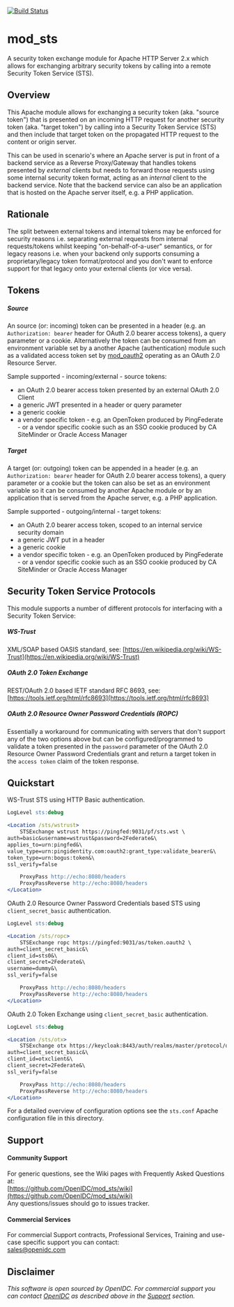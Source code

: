 [![Build Status](https://github.com/OpenIDC/mod_sts/actions/workflows/build.yml/badge.svg)](https://github.com/OpenIDC/mod_sts/actions/workflows/build.yml)

# mod_sts
A security token exchange module for Apache HTTP Server 2.x which allows for exchanging arbitrary security
tokens by calling into a remote Security Token Service (STS).

## Overview
This Apache module allows for exchanging a security token (aka. "source token") that is presented on an
incoming HTTP request for another security token (aka. "target token") by calling into a Security Token
Service (STS) and then include that target token on the propagated HTTP request to the content or origin
server.

This can be used in scenario's where an Apache server is put in front of a backend service as a Reverse
Proxy/Gateway that handles tokens presented by *external* clients but needs to forward those requests
using some internal security token format, acting as an *internal* client to the backend service.
Note that the backend service can also be an application that is hosted on the Apache server itself,
e.g. a PHP application.

## Rationale
The split between external tokens and internal tokens may be enforced for security reasons i.e. separating
external requests from internal requests/tokens whilst keeping "on-behalf-of-a-user" semantics, or for
legacy reasons i.e. when your backend only supports consuming a proprietary/legacy token format/protocol
and you don't want to enforce support for that legacy onto your external clients (or vice versa).

## Tokens

##### Source
An source (or: incoming) token can be presented in a header (e.g. an `Authorization: bearer` header for
OAuth 2.0 bearer access tokens), a query parameter or a cookie. Alternatively the token can be consumed
from an environment variable set by a another Apache (authentication) module such as a validated access
token set by [mod_oauth2](https://github.com/OpenIDC/mod_oauth2) operating as an OAuth 2.0 Resource
Server.

Sample supported - incoming/external - source tokens:
- an OAuth 2.0 bearer access token presented by an external OAuth 2.0 Client
- a generic JWT presented in a header or query parameter
- a generic cookie
- a vendor specific token - e.g. an OpenToken produced by PingFederate - or a vendor specific cookie
  such as an SSO cookie produced by CA SiteMinder or Oracle Access Manager

##### Target
A target (or: outgoing) token can be appended in a header (e.g. an `Authorization: bearer` header for
OAuth 2.0 bearer access tokens), a query parameter or a cookie but the token can also be set as an
environment variable so it can be consumed by another Apache module or by an application that is served
from the Apache server, e.g. a PHP application.

Sample supported - outgoing/internal - target tokens:
- an OAuth 2.0 bearer access token, scoped to an internal service security domain
- a generic JWT put in a header
- a generic cookie
- a vendor specific token - e.g. an OpenToken produced by PingFederate - or a vendor specific cookie
  such as an SSO cookie produced by CA SiteMinder or Oracle Access Manager

## Security Token Service Protocols
This module supports a number of different protocols for interfacing with a Security Token Service:

##### WS-Trust
XML/SOAP based OASIS standard, see:
[https://en.wikipedia.org/wiki/WS-Trust](https://en.wikipedia.org/wiki/WS-Trust)

##### OAuth 2.0 Token Exchange
REST/OAuth 2.0 based IETF standard RFC 8693, see:
[https://tools.ietf.org/html/rfc8693](https://tools.ietf.org/html/rfc8693)

##### OAuth 2.0 Resource Owner Password Credentials (ROPC)
Essentially a workaround for communicating with servers that don't support any of the two options above
but can be configured/programmed to validate a token presented in the `password` parameter of the
OAuth 2.0 Resource Owner Password Credentials grant and return a target token in the `access token`
claim of the token response.

## Quickstart

WS-Trust STS using HTTP Basic authentication.

```apache
LogLevel sts:debug

<Location /sts/wstrust>	
	STSExchange wstrust https://pingfed:9031/pf/sts.wst \
auth=basic&username=wstrust&password=2Federate&\
applies_to=urn:pingfed&\
value_type=urn:pingidentity.com:oauth2:grant_type:validate_bearer&\
token_type=urn:bogus:token&\
ssl_verify=false

	ProxyPass http://echo:8080/headers
	ProxyPassReverse http://echo:8080/headers
</Location>
```

OAuth 2.0 Resource Owner Password Credentials based STS using `client_secret_basic` authentication.

```apache
LogLevel sts:debug

<Location /sts/ropc>
	STSExchange ropc https://pingfed:9031/as/token.oauth2 \
auth=client_secret_basic&\
client_id=sts0&\
client_secret=2Federate&\
username=dummy&\
ssl_verify=false

	ProxyPass http://echo:8080/headers
	ProxyPassReverse http://echo:8080/headers	
</Location>
```

OAuth 2.0 Token Exchange using `client_secret_basic` authentication.


```apache
LogLevel sts:debug

<Location /sts/otx>
	STSExchange otx https://keycloak:8443/auth/realms/master/protocol/openid-connect/token \
auth=client_secret_basic&\
client_id=otxclient&\
client_secret=2Federate&\
ssl_verify=false

	ProxyPass http://echo:8080/headers
	ProxyPassReverse http://echo:8080/headers
</Location>
```

For a detailed overview of configuration options see the `sts.conf` Apache configuration file in this
directory.

## Support

#### Community Support
For generic questions, see the Wiki pages with Frequently Asked Questions at:  
  [https://github.com/OpenIDC/mod_sts/wiki](https://github.com/OpenIDC/mod_sts/wiki)  
Any questions/issues should go to issues tracker.

#### Commercial Services
For commercial Support contracts, Professional Services, Training and use-case specific support you can
contact:  
  [sales@openidc.com](mailto:sales@openidc.com)


Disclaimer
----------
*This software is open sourced by OpenIDC. For commercial support
you can contact [OpenIDC](https://www.openidc.com) as described above in the [Support](#support)
section.*
